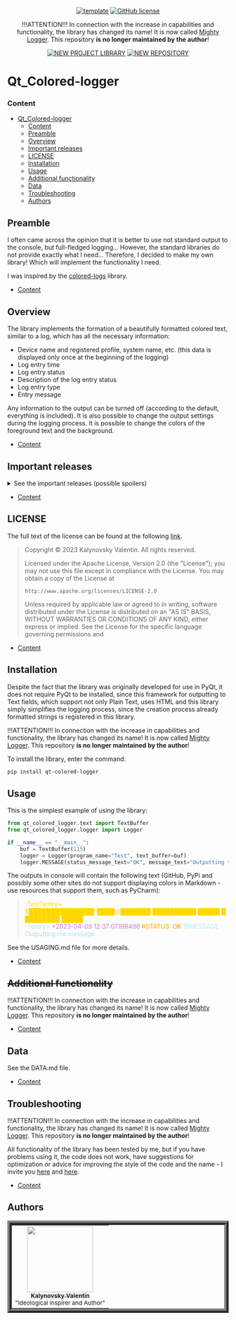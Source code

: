 <div align="center">

[![template](https://img.shields.io/badge/Repository-template-darkred)](https://github.com/Nakama3942/template_rep)
[![GitHub license](https://img.shields.io/github/license/Nakama3942/qt_colored_logger?color=gold&style=flat-square)](https://github.com/Nakama3942/qt_colored_logger/blob/master/LICENSE)

!!!ATTENTION!!! In connection with the increase in capabilities and functionality, the library has changed its name! It is now called [Mighty Logger](https://pypi.org/project/mighty-logger/). This repository **is no longer maintained by the author**!

[![NEW PROJECT LIBRARY](https://img.shields.io/badge/NEW-PROJECT_LIBRARY-orange?style=for-the-badge&logo=pypi&logoColor=white)](https://pypi.org/project/mighty-logger/)
[![NEW REPOSITORY](https://img.shields.io/badge/NEW-REPOSITORY-darkred?style=for-the-badge&logo=github)](https://github.com/Nakama3942/mighty_logger)

</div>

# Qt_Сolored-logger
### Content
- [Qt_Сolored-logger](#qtсolored-logger)
	- [Content](#content)
	- [Preamble](#preamble)
	- [Overview](#overview)
    - [Important releases](#important-releases)
	- [LICENSE](#license)
	- [Installation](#installation)
	- [Usage](#usage)
	- [Additional functionality](#additional-functionality)
	- [Data](#data)
	- [Troubleshooting](#troubleshooting)
	- [Authors](#authors)

## Preamble
I often came across the opinion that it is better to use not standard output to the console, but full-fledged logging... However, the standard libraries do not provide exactly what I need... Therefore, I decided to make my own library! Which will implement the functionality I need.

I was inspired by the [colored-logs](https://pypi.org/project/colored-logs/) library.

- [Content](#content)

## Overview
The library implements the formation of a beautifully formatted colored text, similar to a log, which has all the necessary information:
- Device name and registered profile, system name, etc. (this data is displayed only once at the beginning of the logging)
- Log entry time
- Log entry status
- Description of the log entry status
- Log entry type
- Entry message

Any information to the output can be turned off (according to the default, everything is included). It is also possible to change the output settings during the logging process. It is possible to change the colors of the foreground text and the background.

- [Content](#content)

## Important releases
<details><summary>See the important releases (possible spoilers)</summary>

- [x] v0.1.0 - First official release (complete basic HTML logger)
- [x] v0.2.0 - Structural update (added basic console logger with HTML base)
- [x] v0.3.0 - Background update (added background for log entries)
- [x] v0.4.0 - Buffer update (added text buffer)
- [x] v0.5.0 - PROJECT NAME CHANGED

!!!ATTENTION!!! In connection with the increase in capabilities and functionality, the library has changed its name! It is now called [Mighty Logger](https://pypi.org/project/mighty-logger/). This repository **is no longer maintained by the author**!

</details>

- [Content](#content)

## LICENSE
The full text of the license can be found at the following [link](https://github.com/Nakama3942/qt_colored_logger/blob/master/LICENSE).

> Copyright © 2023 Kalynovsky Valentin. All rights reserved.
>
> Licensed under the Apache License, Version 2.0 (the "License");
> you may not use this file except in compliance with the License.
> You may obtain a copy of the License at
>
>     http://www.apache.org/licenses/LICENSE-2.0
>
> Unless required by applicable law or agreed to in writing, software
> distributed under the License is distributed on an "AS IS" BASIS,
> WITHOUT WARRANTIES OR CONDITIONS OF ANY KIND, either express or implied.
> See the License for the specific language governing permissions and

- [Content](#content)

## Installation
Despite the fact that the library was originally developed for use in PyQt, it does not require PyQt to be installed, since this framework for outputting to Text fields, which support not only Plain Text, uses HTML and this library simply simplifies the logging process, since the creation process already formatted strings is registered in this library.

!!!ATTENTION!!! In connection with the increase in capabilities and functionality, the library has changed its name! It is now called [Mighty Logger](https://pypi.org/project/mighty-logger/). This repository **is no longer maintained by the author**!

To install the library, enter the command:
```sh
pip install qt-colored-logger
```

## Usage
This is the simplest example of using the library:
```python
from qt_colored_logger.text import TextBuffer
from qt_colored_logger.logger import Logger

if __name__ == "__main__":
	buf = TextBuffer(115)
	logger = Logger(program_name="Test", text_buffer=buf)
	logger.MESSAGE(status_message_text="OK", message_text="Outputting the message")
```

The outputs in console will contain the following text (GitHub, PyPi and possibly some other sites do not support displaying colors in Markdown - use resources that support them, such as PyCharm):
> <span style='background-color: #;'><span style='color: #ffd700;'>-Test?entry> $███████████████^████@███████:██████████:█████:█████████:█████</span></span><br>
> <span style='background-color: #;'><span style='color: #b0e0e6;'>-?entry> </span><span style='color: #da70d6;'>*2023-04-09 12:37:07.198496 </span><span style='color: #ffa500;'>#STATUS: </span><span style='color: #ff8c00;'>OK </span><span style='color: #afeeee;'>@MESSAGE - </span><span style='color: #b0e0e6;'>Outputting the message</span></span><br>

See the USAGING.md file for more details.

- [Content](#content)

## ~~Additional functionality~~
!!!ATTENTION!!! In connection with the increase in capabilities and functionality, the library has changed its name! It is now called [Mighty Logger](https://pypi.org/project/mighty-logger/). This repository **is no longer maintained by the author**!

- [Content](#content)

## Data
See the DATA.md file.

- [Content](#content)

## Troubleshooting
!!!ATTENTION!!! In connection with the increase in capabilities and functionality, the library has changed its name! It is now called [Mighty Logger](https://pypi.org/project/mighty-logger/). This repository **is no longer maintained by the author**!

All functionality of the library has been tested by me, but if you have problems using it, the code does not work, have suggestions for optimization or advice for improving the style of the code and the name - I invite you [here](https://github.com/Nakama3942/qt_colored_logger/blob/master/CONTRIBUTING.md) and [here](https://github.com/Nakama3942/qt_colored_logger/blob/master/CODE_OF_CONDUCT.md).

- [Content](#content)

## Authors
<table align="center" style="border-width: 10; border-style: ridge">
	<tr>
		<td align="center"><a href="https://github.com/Nakama3942"><img src="https://avatars.githubusercontent.com/u/73797846?s=400&u=a9b7688ac521d739825d7003a5bd599aab74cb76&v=4" width="150px;" alt=""/><br /><sub><b>Kalynovsky Valentin</b></sub></a><sub><br />"Ideological inspirer and Author"</sub></td>
		<!--<td></td>-->
	</tr>
<!--
	<tr>
		<td></td>
		<td></td>
	</tr>
-->
</table>
